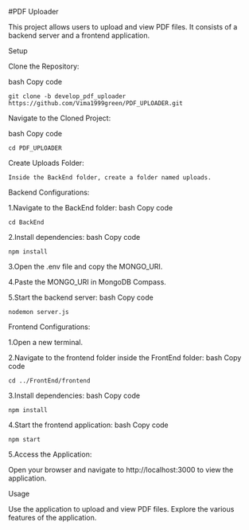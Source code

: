 #PDF Uploader

  This project allows users to upload and view PDF files. It consists of a backend server and a frontend application.

Setup

Clone the Repository:

  bash
  Copy code

    git clone -b develop_pdf_uploader https://github.com/Vima1999green/PDF_UPLOADER.git


Navigate to the Cloned Project:

  bash
  Copy code

    cd PDF_UPLOADER

Create Uploads Folder:

    Inside the BackEnd folder, create a folder named uploads.

Backend Configurations:

1.Navigate to the BackEnd folder:
  bash
  Copy code
  
    cd BackEnd

2.Install dependencies:
    bash
    Copy code
    
    npm install
    
3.Open the .env file and copy the MONGO_URI.
  
4.Paste the MONGO_URI in MongoDB Compass.
  
5.Start the backend server:
  bash
  Copy code
  
    nodemon server.js
    
Frontend Configurations:

1.Open a new terminal.

2.Navigate to the frontend folder inside the FrontEnd folder:
  bash
  Copy code
  
    cd ../FrontEnd/frontend
    
3.Install dependencies:
  bash
  Copy code
  
    npm install
    
4.Start the frontend application:
  bash
  Copy code
  
    npm start
    
5.Access the Application:

  Open your browser and navigate to http://localhost:3000 to view the application.

Usage

Use the application to upload and view PDF files.
Explore the various features of the application.


